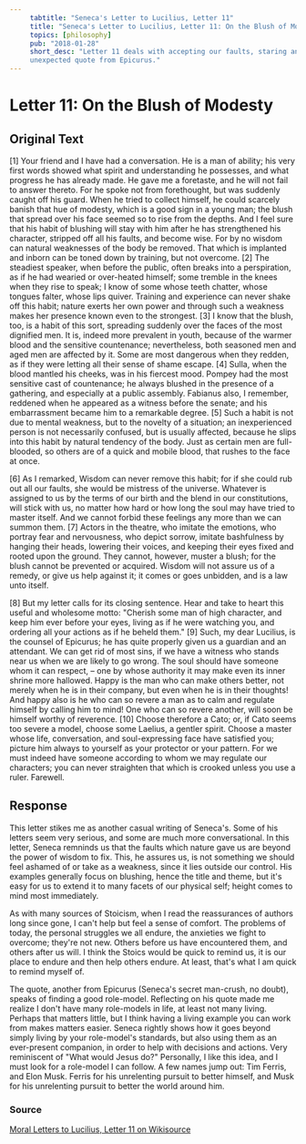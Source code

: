 ```yaml
---
     tabtitle: "Seneca's Letter to Lucilius, Letter 11"
     title: "Seneca's Letter to Lucilius, Letter 11: On the Blush of Modesty"
     topics: [philosophy]
     pub: "2018-01-28"
     short_desc: "Letter 11 deals with accepting our faults, staring an
     unexpected quote from Epicurus."
---
```


# Letter 11: On the Blush of Modesty

## Original Text

[1] Your friend and I have had a conversation. He is a man of ability; his very
first words showed what spirit and understanding he possesses, and what progress
he has already made. He gave me a foretaste, and he will not fail to answer
thereto. For he spoke not from forethought, but was suddenly caught off his
guard. When he tried to collect himself, he could scarcely banish that hue of
modesty, which is a good sign in a young man; the blush that spread over his
face seemed so to rise from the depths. And I feel sure that his habit of
blushing will stay with him after he has strengthened his character, stripped
off all his faults, and become wise. For by no wisdom can natural weaknesses of
the body be removed. That which is implanted and inborn can be toned down by
training, but not overcome. [2] The steadiest speaker, when before the public,
often breaks into a perspiration, as if he had wearied or over-heated himself;
some tremble in the knees when they rise to speak; I know of some whose teeth
chatter, whose tongues falter, whose lips quiver. Training and experience can
never shake off this habit; nature exerts her own power and through such a
weakness makes her presence known even to the strongest. [3] I know that the
blush, too, is a habit of this sort, spreading suddenly over the faces of the
most dignified men. It is, indeed more prevalent in youth, because of the warmer
blood and the sensitive countenance; nevertheless, both seasoned men and aged
men are affected by it.  Some are most dangerous when they redden, as if they
were letting all their sense of shame escape. [4] Sulla, when the blood mantled
his cheeks, was in his fiercest mood. Pompey had the most sensitive cast of
countenance; he always blushed in the presence of a gathering, and especially at
a public assembly. Fabianus also, I remember, reddened when he appeared as a
witness before the senate; and his embarrassment became him to a remarkable
degree. [5] Such a habit is not due to mental weakness, but to the novelty of a
situation; an inexperienced person is not necessarily confused, but is usually
affected, because he slips into this habit by natural tendency of the body. Just
as certain men are full-blooded, so others are of a quick and mobile blood, that
rushes to the face at once.

[6] As I remarked, Wisdom can never remove this habit; for if she could rub out
all our faults, she would be mistress of the universe. Whatever is assigned to
us by the terms of our birth and the blend in our constitutions, will stick with
us, no matter how hard or how long the soul may have tried to master itself. And
we cannot forbid these feelings any more than we can summon them. [7] Actors in
the theatre, who imitate the emotions, who portray fear and nervousness, who
depict sorrow, imitate bashfulness by hanging their heads, lowering their
voices, and keeping their eyes fixed and rooted upon the ground. They cannot,
however, muster a blush; for the blush cannot be prevented or acquired. Wisdom
will not assure us of a remedy, or give us help against it; it comes or goes
unbidden, and is a law unto itself.

[8] But my letter calls for its closing sentence. Hear and take to heart this
useful and wholesome motto: "Cherish some man of high character, and keep him
ever before your eyes, living as if he were watching you, and ordering all your
actions as if he beheld them." [9] Such, my dear Lucilius, is the counsel of
Epicurus; he has quite properly given us a guardian and an attendant. We can get
rid of most sins, if we have a witness who stands near us when we are likely to
go wrong. The soul should have someone whom it can respect, – one by whose
authority it may make even its inner shrine more hallowed. Happy is the man who
can make others better, not merely when he is in their company, but even when he
is in their thoughts! And happy also is he who can so revere a man as to calm
and regulate himself by calling him to mind! One who can so revere another, will
soon be himself worthy of reverence. [10] Choose therefore a Cato; or, if Cato
seems too severe a model, choose some Laelius, a gentler spirit. Choose a master
whose life, conversation, and soul-expressing face have satisfied you; picture
him always to yourself as your protector or your pattern. For we must indeed
have someone according to whom we may regulate our characters; you can never
straighten that which is crooked unless you use a ruler. Farewell.

## Response

This letter stikes me as another casual writing of Seneca's. Some of his letters
seem very serious, and some are much more conversational. In this letter, Seneca
remninds us that the faults which nature gave us are beyond the power of wisdom
to fix. This, he assures us, is not something we should feel ashamed of or take
as a weakness, since it lies outside our control. His examples generally focus
on blushing, hence the title and theme, but it's easy for us to extend it to
many facets of our physical self; height comes to mind most immediately.

As with many sources of Stoicism, when I read the reassurances of authors long
since gone, I can't help but feel a sense of comfort. The problems of today, the
personal struggles we all endure, the anxieties we fight to overcome; they're
not new. Others before us have encountered them, and others after us will. I
think the Stoics would be quick to remind us, it is our place to endure and then
help others endure. At least, that's what I am quick to remind myself of.

The quote, another from Epicurus (Seneca's secret man-crush, no doubt), speaks
of finding a good role-model. Reflecting on his quote made me realize I don't
have many role-models in life, at least not many living. Perhaps that matters
little, but I think having a living example you can work from makes matters
easier. Seneca rightly shows how it goes beyond simply living by your
role-model's standards, but also using them as an ever-present companion, in
order to help with decisions and actions. Very reminiscent of "What would Jesus
do?" Personally, I like this idea, and I must look for a role-model I can
follow. A few names jump out: Tim Ferris, and Elon Musk. Ferris for his
unrelenting pursuit to better himself, and Musk for his unrelenting pursuit to
better the world around him.

### Source

[Moral Letters to Lucilius, Letter 11 on Wikisource](
https://en.wikisource.org/wiki/Moral_letters_to_Lucilius/Letter_11)
